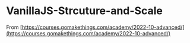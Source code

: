 # VanillaJS-Strcuture-and-Scale
From [https://courses.gomakethings.com/academy/2022-10-advanced/](https://courses.gomakethings.com/academy/2022-10-advanced/)
